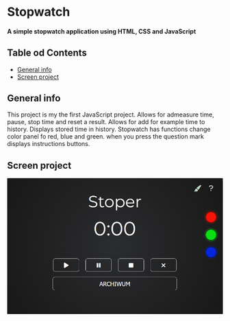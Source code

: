 # Stopwatch
#### A simple stopwatch application using HTML, CSS and JavaScript
## Table od Contents
* [General info](#general-info)
* [Screen project](#screen-project)

## General info
This project is my the first JavaScript project. Allows for admeasure time, pause, stop time and reset a result. Allows for add for example time to history. Displays stored time in history. Stopwatch has functions change color panel fo red, blue and green. when you press the question mark displays instructions buttons.

## Screen project
![Screenshot project stopwatch](./images/Screenshot_2.png)
